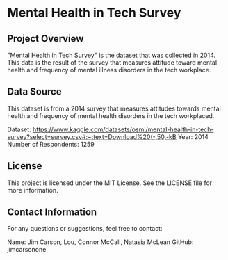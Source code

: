 # Mental Health in Tech Survey

## Project Overview

"Mental Health in Tech Survey" is the dataset that was collected in 2014. This data is the result of the survey that measures attitude toward mental health and frequency of mental illness disorders in the tech workplace.

## Data Source

This dataset is from a 2014 survey that measures attitudes towards mental health and frequency of mental health disorders in the tech workplaced.

Dataset: https://www.kaggle.com/datasets/osmi/mental-health-in-tech-survey?select=survey.csv#:~:text=Download%20(-,50,-kB
Year: 2014
Number of Respondents: 1259

## License

This project is licensed under the MIT License. See the LICENSE file for more information.

## Contact Information

For any questions or suggestions, feel free to contact:

Name: Jim Carson, Lou, Connor McCall, Natasia McLean
GitHub: jimcarsonone
